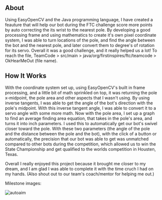 ## About
Using EasyOpenCV and the Java programming language, I have created a feauture that will help our bot during the FTC challenge score more points by auto correcting the its wrist to the nearest pole. By developing a good processing frame and using mathematics to create it's own pixel coordinate system, I was able to turn locations of the pole, and find the angle between the bot and the nearest pole, and later convert them to degree's of rotation for its servo. Overall it was a good challenge, and it really helped us a lot! To reach the file, TeamCode > src/main > java/org/firstinspires/ftc/teamcode > OkHearMeOut (file name).

## How It Works
With the coordinate system set up, using EasyOpenCV's built in frame processing, and a little bit of math sprinkled on top, it was returning the pole x-midpoint, the pole area and other aspects that I wasn't using. By using inverse tangents, I was able to get the angle of the bot's direction with the pole's midpoint. With this inverse tangent angle, I was able to convert it to a servo angle with some more math. Now with the pole area, I set up a graph to find an average finding area equation, that takes in the pole's area, and turns it into inch parameters. I used this to automatically get our bot's swivel closer toward the pole. With these two parameters (the angle of the pole and the distance between the pole and the bot), with the click of a button or automatically, the precision that our bot was able to get was unmatched compared to other bots during the competition, which allowed us to win the State Championship and get qualified to the worlds competition in Housten, Texas. 

Overall I really enjoyed this project because it brought me closer to my dream, and I am glad I was able to complete it with the time cruch I had on my hands. (Also shout out to our team's coach/mentor for helping me out.)

Milestone images:

![autoaim](https://user-images.githubusercontent.com/110932395/221076253-981221e3-ba5e-46de-8fb3-60c0c92acedc.jpg)
